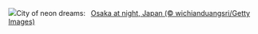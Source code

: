 ![](https://www.bing.com/th?id=OHR.OsakaNight_EN-US7022302235_UHD.jpg&w=1000)City of neon dreams:&nbsp;&ensp;[Osaka at night, Japan (© wichianduangsri/Getty Images)](https://www.bing.com/th?id=OHR.OsakaNight_EN-US7022302235_UHD.jpg)
<br><br/>
